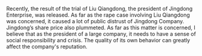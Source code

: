 Recently, the result of the trial of Liu Qiangdong, the president of Jingdong Enterprise, was released. As far as the rape case involving Liu Qiangdong was concerned, it caused a lot of public distrust of Jingdong Company. Jingdong’s share price also plummeted. As far as this matter is concerned, I believe that as the president of a large company, it needs to have a sense of social responsibility and crisis. The quality of its own behavior can greatly affect the company's reputation.